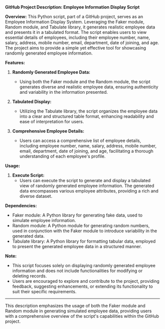 **GitHub Project Description: Employee Information Display Script**

**Overview:**
This Python script, part of a GitHub project, serves as an Employee Information Display System. Leveraging the Faker module, Random module, and Tabulate library, it generates realistic employee data and presents it in a tabulated format. The script enables users to view essential details of employees, including their employee number, name, salary, address, mobile number, email, department, date of joining, and age. The project aims to provide a simple yet effective tool for showcasing randomly generated employee information.

**Features:**

1. **Randomly Generated Employee Data:**
   - Using both the Faker module and the Random module, the script generates diverse and realistic employee data, ensuring authenticity and variability in the information presented.

2. **Tabulated Display:**
   - Utilizing the Tabulate library, the script organizes the employee data into a clear and structured table format, enhancing readability and ease of interpretation for users.

3. **Comprehensive Employee Details:**
   - Users can access a comprehensive list of employee details, including employee number, name, salary, address, mobile number, email, department, date of joining, and age, facilitating a thorough understanding of each employee's profile.

**Usage:**
1. **Execute Script:**
   - Users can execute the script to generate and display a tabulated view of randomly generated employee information. The generated data encompasses various employee attributes, providing a rich and diverse dataset.

**Dependencies:**
- Faker module: A Python library for generating fake data, used to simulate employee information.
- Random module: A Python module for generating random numbers, used in conjunction with the Faker module to introduce variability in the generated data.
- Tabulate library: A Python library for formatting tabular data, employed to present the generated employee data in a structured manner.

**Note:** 
- This script focuses solely on displaying randomly generated employee information and does not include functionalities for modifying or deleting records.
- Users are encouraged to explore and contribute to the project, providing feedback, suggesting enhancements, or extending its functionality to suit their specific requirements.

---

This description emphasizes the usage of both the Faker module and Random module in generating simulated employee data, providing users with a comprehensive overview of the script's capabilities within the GitHub project.
